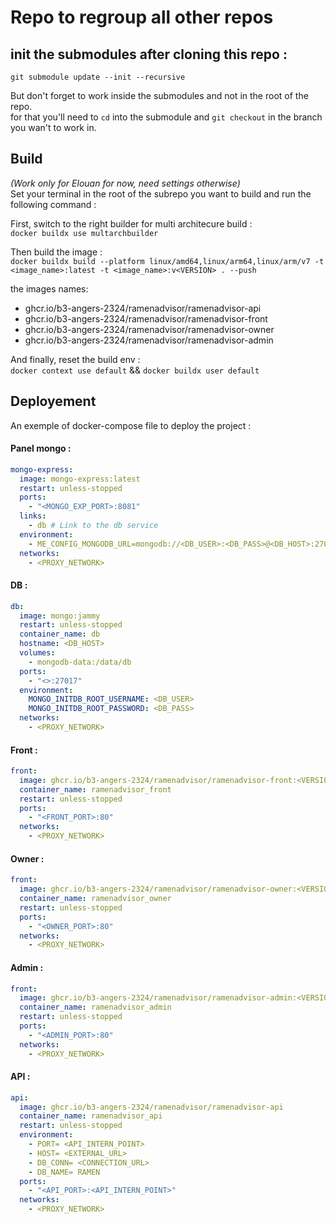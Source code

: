 # Repo to regroup all other repos

## init the submodules after cloning this repo : 

`git submodule update --init --recursive`

But don't forget to work inside the submodules and not in the root of the repo.\
for that you'll need to `cd` into the submodule and `git checkout` in the branch you wan't to work in.

## Build 
*(Work only for Elouan for now, need settings otherwise)*\
Set your terminal in the root of the subrepo you want to build and run the following command :

First, switch to the right builder for multi architecure build :\
`docker buildx use multarchbuilder`

Then build the image :\
`docker buildx build --platform linux/amd64,linux/arm64,linux/arm/v7 -t <image_name>:latest -t <image_name>:v<VERSION> . --push`

the images names:
- ghcr.io/b3-angers-2324/ramenadvisor/ramenadvisor-api
- ghcr.io/b3-angers-2324/ramenadvisor/ramenadvisor-front
- ghcr.io/b3-angers-2324/ramenadvisor/ramenadvisor-owner
- ghcr.io/b3-angers-2324/ramenadvisor/ramenadvisor-admin

And finally, reset the build env :\
`docker context use default` && `docker buildx user default`

## Deployement 

An exemple of docker-compose file to deploy the project : 

#### Panel mongo :
```yaml
mongo-express:
  image: mongo-express:latest
  restart: unless-stopped
  ports:
    - "<MONGO_EXP_PORT>:8081"
  links:
    - db # Link to the db service
  environment:
    - ME_CONFIG_MONGODB_URL=mongodb://<DB_USER>:<DB_PASS>@<DB_HOST>:27017
  networks:
    - <PROXY_NETWORK>
```
#### DB :
```yaml
db:
  image: mongo:jammy
  restart: unless-stopped
  container_name: db
  hostname: <DB_HOST>
  volumes:
    - mongodb-data:/data/db
  ports:
    - "<>:27017"
  environment:
    MONGO_INITDB_ROOT_USERNAME: <DB_USER>
    MONGO_INITDB_ROOT_PASSWORD: <DB_PASS>
  networks:
    - <PROXY_NETWORK>
```
#### Front :
```yaml
front:
  image: ghcr.io/b3-angers-2324/ramenadvisor/ramenadvisor-front:<VERSION>
  container_name: ramenadvisor_front
  restart: unless-stopped
  ports:
    - "<FRONT_PORT>:80"
  networks:
    - <PROXY_NETWORK>
```
#### Owner :
```yaml
front:
  image: ghcr.io/b3-angers-2324/ramenadvisor/ramenadvisor-owner:<VERSION>
  container_name: ramenadvisor_owner
  restart: unless-stopped
  ports:
    - "<OWNER_PORT>:80"
  networks:
    - <PROXY_NETWORK>
```
#### Admin :
```yaml
front:
  image: ghcr.io/b3-angers-2324/ramenadvisor/ramenadvisor-admin:<VERSION>
  container_name: ramenadvisor_admin
  restart: unless-stopped
  ports:
    - "<ADMIN_PORT>:80"
  networks:
    - <PROXY_NETWORK>
```

#### API :
```yaml
api:
  image: ghcr.io/b3-angers-2324/ramenadvisor/ramenadvisor-api
  container_name: ramenadvisor_api
  restart: unless-stopped
  environment:
    - PORT= <API_INTERN_POINT>
    - HOST= <EXTERNAL_URL>
    - DB_CONN= <CONNECTION_URL>
    - DB_NAME= RAMEN
  ports:
    - "<API_PORT>:<API_INTERN_POINT>"
  networks:
    - <PROXY_NETWORK>
```
